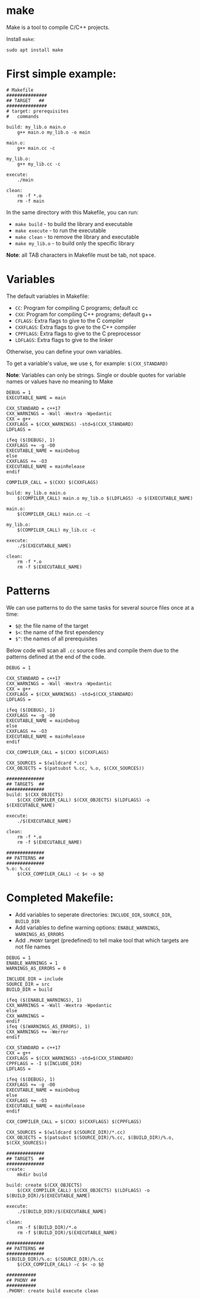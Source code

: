 # make
Make is a tool to compile C/C++ projects.

Install `make`:
```
sudo apt install make
```

# First simple example:
```make
# Makefile
###############
## TARGET   ##
###############
# target: prerequisites
#	commands

build: my_lib.o main.o
	g++ main.o my_lib.o -o main

main.o:
	g++ main.cc -c

my_lib.o:
	g++ my_lib.cc -c

execute:
	./main

clean:
	rm -f *.o
	rm -f main
```
In the same directory with this Makefile, you can run:
- `make build`    - to build the library and executable
- `make execute`  - to run the executable
- `make clean`    - to remove the library and executable
- `make my_lib.o` - to build only the specific library

__Note__: all TAB characters in Makefile must be tab, not space.

# Variables
The default variables in Makefile:
- `CC`: Program for compiling C programs; default cc
- `CXX`: Program for compiling C++ programs; default g++
- `CFLAGS`: Extra flags to give to the C compiler
- `CXXFLAGS`: Extra flags to give to the C++ compiler
- `CPPFLAGS`: Extra flags to give to the C preprocessor
- `LDFLAGS`: Extra flags to give to the linker

Otherwise, you can define your own variables.

To get a variable's value, we use `$`, for example: `$(CXX_STANDARD)`

__Note__: Variables can only be strings. Single or double quotes for variable names or values have no meaning to Make
```make
DEBUG = 1
EXECUTABLE_NAME = main

CXX_STANDARD = c++17
CXX_WARNINGS = -Wall -Wextra -Wpedantic
CXX = g++
CXXFLAGS = $(CXX_WARNINGS) -std=$(CXX_STANDARD)
LDFLAGS =

ifeq ($(DEBUG), 1)
CXXFLAGS += -g -O0
EXECUTABLE_NAME = mainDebug
else
CXXFLAGS += -O3
EXECUTABLE_NAME = mainRelease
endif

COMPILER_CALL = $(CXX) $(CXXFLAGS)

build: my_lib.o main.o
	$(COMPILER_CALL) main.o my_lib.o $(LDFLAGS) -o $(EXECUTABLE_NAME)

main.o:
	$(COMPILER_CALL) main.cc -c

my_lib.o:
	$(COMPILER_CALL) my_lib.cc -c

execute:
	./$(EXECUTABLE_NAME)

clean:
	rm -f *.o
	rm -f $(EXECUTABLE_NAME)
```

# Patterns
We can use patterns to do the same tasks for several source files once at a time:
- `$@`: the file name of the target
- `$<`: the name of the first ependency
- `$^`: the names of all prerequisites

Below code will scan all `.cc` source files and compile them due to the patterns defined at the end of the code.
```make
DEBUG = 1

CXX_STANDARD = c++17
CXX_WARNINGS = -Wall -Wextra -Wpedantic
CXX = g++
CXXFLAGS = $(CXX_WARNINGS) -std=$(CXX_STANDARD)
LDFLAGS =

ifeq ($(DEBUG), 1)
CXXFLAGS += -g -O0
EXECUTABLE_NAME = mainDebug
else
CXXFLAGS += -O3
EXECUTABLE_NAME = mainRelease
endif

CXX_COMPILER_CALL = $(CXX) $(CXXFLAGS)

CXX_SOURCES = $(wildcard *.cc)
CXX_OBJECTS = $(patsubst %.cc, %.o, $(CXX_SOURCES))

##############
## TARGETS  ##
##############
build: $(CXX_OBJECTS)
	$(CXX_COMPILER_CALL) $(CXX_OBJECTS) $(LDFLAGS) -o $(EXECUTABLE_NAME)

execute:
	./$(EXECUTABLE_NAME)

clean:
	rm -f *.o
	rm -f $(EXECUTABLE_NAME)

##############
## PATTERNS ##
##############
%.o: %.cc
	$(CXX_COMPILER_CALL) -c $< -o $@
```

# Completed Makefile:
- Add variables to seperate directories: `INCLUDE_DIR`, `SOURCE_DIR`, `BUILD_DIR`
- Add variables to define warning options: `ENABLE_WARNINGS`, `WARNINGS_AS_ERRORS`
- Add `.PHONY` target (predefined) to tell make tool that which targets are not file names

```make
DEBUG = 1
ENABLE_WARNINGS = 1
WARNINGS_AS_ERRORS = 0

INCLUDE_DIR = include
SOURCE_DIR = src
BUILD_DIR = build

ifeq ($(ENABLE_WARNINGS), 1)
CXX_WARNINGS = -Wall -Wextra -Wpedantic
else
CXX_WARNINGS =
endif
ifeq ($(WARNINGS_AS_ERRORS), 1)
CXX_WARNINGS += -Werror
endif

CXX_STANDARD = c++17
CXX = g++
CXXFLAGS = $(CXX_WARNINGS) -std=$(CXX_STANDARD)
CPPFLAGS = -I $(INCLUDE_DIR)
LDFLAGS =

ifeq ($(DEBUG), 1)
CXXFLAGS += -g -O0
EXECUTABLE_NAME = mainDebug
else
CXXFLAGS += -O3
EXECUTABLE_NAME = mainRelease
endif

CXX_COMPILER_CALL = $(CXX) $(CXXFLAGS) $(CPPFLAGS)

CXX_SOURCES = $(wildcard $(SOURCE_DIR)/*.cc)
CXX_OBJECTS = $(patsubst $(SOURCE_DIR)/%.cc, $(BUILD_DIR)/%.o, $(CXX_SOURCES))

##############
## TARGETS  ##
##############
create:
	mkdir build

build: create $(CXX_OBJECTS)
	$(CXX_COMPILER_CALL) $(CXX_OBJECTS) $(LDFLAGS) -o $(BUILD_DIR)/$(EXECUTABLE_NAME)

execute:
	./$(BUILD_DIR)/$(EXECUTABLE_NAME)

clean:
	rm -f $(BUILD_DIR)/*.o
	rm -f $(BUILD_DIR)/$(EXECUTABLE_NAME)

##############
## PATTERNS ##
##############
$(BUILD_DIR)/%.o: $(SOURCE_DIR)/%.cc
	$(CXX_COMPILER_CALL) -c $< -o $@

###########
## PHONY ##
###########
.PHONY: create build execute clean
```

